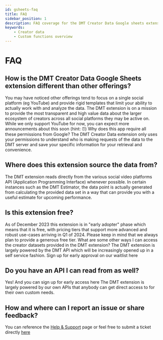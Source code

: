 ```yaml
---
id: gsheets-faq
title: FAQ
sidebar_position: 1
description: FAQ coverage for the DMT Creator Data Google sheets extension
keywords:
    - Creator data
    - Custom functions overview
---
```


# FAQ

## How is the DMT Creator Data Google Sheets extension different than other offerings?

You may have noticed other offerings tend to focus on a single social platform (eg YouTube) and provide rigid templates that limit your ability to actually work with and analyze the data.
The DMT extension is on a mission to provide the most transparent and high value data about the larger ecosystem of creators across all social platforms they may be active on. While we only support YouTube for now, you can expect more announcements about this soon (hint: ⏰)
Why does this app require all these permissions from Google?
The DMT Creator Data extension only uses your permissions to understand who is making requests of the data to the DMT server and save your specific information for your retrieval and convenience.

## Where does this extension source the data from?

The DMT extension reads directly from the various social video platforms API (Application Programming Interface) whenever possible. 
In certain instances such as the DMT Estimator, the data point is actually generated from calculating the provided data set in a way that can provide you with a useful estimate for upcoming performance.

## Is this extension free?

As of December 2023 this extension is in "early adopter" phase which means that it is free, with pricing tiers that support more advanced and robust use-cases arriving in Q1 of 2024. 
Please keep in mind that we always plan to provide a generous free tier.
What are some other ways I can access the creator datasets provided in the DMT extension?
The DMT extension is largely powered by the DMT API which will be increasingly opened up in a self service fashion. Sign up for early approval on our waitlist here

## Do you have an API I can read from as well?

Yes! And you can sign up for early access here
The DMT extension is largely powered by our own APIs that anybody can get direct access to for their own custom needs.

## How and where can I report an issue or share feedback?
You can reference the [Help & Support](./gsheets-help-support) page or feel free to submit a ticket directly [here](https://airtable.com/appzETVKT8y3nFxsx/shr1bHROPcWon5ivv)